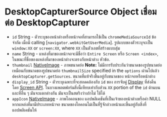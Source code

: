 # DesktopCapturerSource Object เชื่อมต่อ DesktopCapturer

* `id` String - ตัวระบุของหน้าต่างหรือหน้าจอที่สามารถใช้เป็น `chromeMediaSourceId` ข้อ จำกัด เมื่อมี calling [`navigator.webkitGetUserMedia`]. รูปแบบของตัวระบุจะเป็น `window:XX` or `screen:XX`, where `XX` เป็นตัวเลขที่สร้างแบบสุ่ม
* `name` String - แหล่งที่มาของหน้าจอจะมีชื่อว่า `Entire Screen` หรือ `Screen <index>`, ในขณะที่ชื่อของแหล่งที่มาของหน้าต่างจะตรงกับหน้าต่าง หัวข้อ.
* `thumbnail` [NativeImage](../native-image.md) - ภาพขนาดย่อ **Note:** ไม่มีการรับประกันว่าขนาดของรูปขนาดย่อเหมือนกับขนาดของรูปขนาดย่อ `thumbnailSize` specified in the `options` ผ่านไปแล้ว `desktopCapturer.getSources`. ขนาดที่แท้จริงขึ้นอยู่กับขนาดของ หน้าจอหรือหน้าต่าง
* `display_id` String - ตัวระบุเฉพาะที่จะสอดคล้องกับ `id` ของ การจับคู่ [Display](display.md) ที่ส่งคืนโดย [Screen API](../screen.md). ในบางแพลตฟอร์มสิ่งนี้เทียบเท่ากับส่วน `XX` portion of the `id` ด้านบนและที่อื่น ๆ มันจะแตกต่างกัน มันจะเป็นสตริงว่างถ้าไม่ ใช้ได้
* `appIcon` [NativeImage](../native-image.md) - ภาพไอคอนของ แอปพลิเคชันที่เป็นเจ้าของหน้าต่างหรือค่า NULL หากแหล่งที่มามีประเภทหน้าจอ ขนาดของไอคอนไม่เป็นที่รู้จักล่วงหน้าและขึ้นอยู่กับสิ่งที่ แอปพลิเคชันให้
